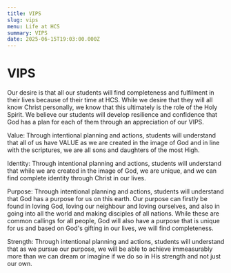 ```yaml
---
title: VIPS
slug: vips
menu: Life at HCS
summary: VIPS
date: 2025-06-15T19:03:00.000Z
---
```


# VIPS

Our desire is that all our students will find completeness and fulfilment in their lives because of their time at HCS. While we desire that they will all know Christ personally, we know that this ultimately is the role of the Holy Spirit. We believe our students will develop resilience and confidence that God has a plan for each of them through an appreciation of our VIPS.

Value: Through intentional planning and actions, students will understand that all of us have VALUE as we are created in the image of God and in line with the scriptures, we are all sons and daughters of the most High.

Identity: Through intentional planning and actions, students will understand that while we are created in the image of God, we are unique, and we can find complete identity through Christ in our lives.

Purpose: Through intentional planning and actions, students will understand that God has a purpose for us on this earth. Our purpose can firstly be found in loving God, loving our neighbour and loving ourselves, and also in going into all the world and making disciples of all nations. While these are common callings for all people, God will also have a purpose that is unique for us and based on God's gifting in our lives, we will find completeness.

Strength: Through intentional planning and actions, students will understand that as we pursue our purpose, we will be able to achieve immeasurably more than we can dream or imagine if we do so in His strength and not just our own.